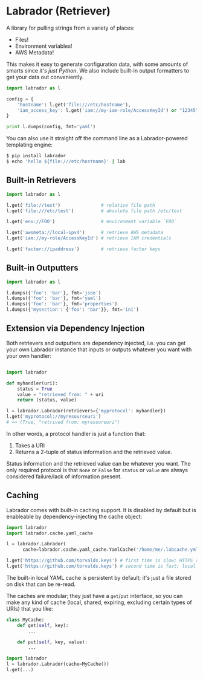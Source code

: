 Labrador (Retriever)
====================

A library for pulling strings from a variety of places:

- Files!
- Environment variables!
- AWS Metadata!

This makes it easy to generate configuration data, with some amounts
of smarts since _it's just Python_.  We also include built-in
output formatters to get your data out conveniently.

```python
import labrador as l

config = {
    'hostname': l.get('file:///etc/hostname'),
    'iam_access_key': l.get('iam://my-iam-role/AccessKeyId') or "12345"
}

print l.dumps(config, fmt='yaml')
```

You can also use it straight off the command line as a
Labrador-powered templating engine:

```bash
$ pip install labrador
$ echo 'hello ${file:///etc/hostname}' | lab
```


Built-in Retrievers
-------------------

```python
import labrador as l

l.get('file://test')               # relative file path
l.get('file:///etc/test')          # absolute file path /etc/test

l.get('env://FOO')                 # environment variable `FOO`

l.get('awsmeta://local-ipv4')      # retrieve AWS metadata
l.get('iam://my-role/AccessKeyId') # retrieve IAM credentials

l.get('facter://ipaddress')        # retrieve facter keys
```


Built-in Outputters
-------------------

```python
import labrador as l

l.dumps({'foo': 'bar'}, fmt='json')
l.dumps({'foo': 'bar'}, fmt='yaml')
l.dumps({'foo': 'bar'}, fmt='properties')
l.dumps({'mysection': {'foo': 'bar'}}, fmt='ini')
```


Extension via Dependency Injection
----------------------------------

Both retrievers and outputters are dependency injected, i.e. you
can get your own Labrador instance that inputs or outputs whatever
you want with your own handler:

```python

import labrador

def myhandler(uri):
    status = True
    value = "retrieved from: " + uri
    return (status, value)

l = labrador.Labrador(retrievers={'myprotocol': myhandler})
l.get('myprotocol://myresourceuri')
# => (True, "retrived from: myresoureuri")
```

In other words, a protocol handler is just a function that:

1. Takes a URI
2. Returns a 2-tuple of status information and the retrieved value.

Status information and the retrieved value can be whatever you want.
The only required protocol is that `None` or `False` for `status` or
`value` are always considered failure/lack of information present.


Caching
-------

Labrador comes with built-in caching support.  It is disabled by
default but is enableable by dependency-injecting the cache object:

```python
import labrador
import labrador.cache.yaml_cache

l = labrador.Labrador(
      cache=labrador.cache.yaml_cache.YamlCache('/home/me/.labcache.yml'))

l.get('https://github.com/torvalds.keys') # first time is slow; HTTPS request
l.get('https://github.com/torvalds.keys') # second time is fast; local disk access
```

The built-in local YAML cache is persistent by default; it's just a
file stored on disk that can be re-read.

The caches are modular; they just have a `get`/`put` interface, so you
can make any kind of cache (local, shared, expiring, excluding certain
types of URIs) that you like:

```python
class MyCache:
    def get(self, key):
        ...

    def put(self, key, value):
        ...

import labrador
l = labrador.Labrador(cache=MyCache())
l.get(...)
```
